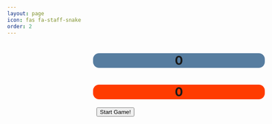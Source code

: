 ```yaml
---
layout: page
icon: fas fa-staff-snake
order: 2
---
```

<style>
    #game-container {
        width: 100%;
        text-align:center;
    }
    #game-score {
        background-color: rgb(87, 125, 160);
        border-radius: 0.5em;
        width: 400px;
        margin-left: 200px;
    }
    #high-score {
        background-color: rgb(255, 60, 0);
        border-radius: 0.5em;
        width: 400px;
        margin-left: 200px;
    }
    #game {
        display: inline;
        border-radius: 0.5em;
        background-color: rgb(87, 125, 160);
        height: 400px;
        width: 400px;
    }
    #popup {
        margin-left: 200px;
    }
</style>



<div id="game-container">
    <h1 id="game-score">0</h1>
    <canvas width="400" height="400" id="game"></canvas>
    <h1 id="high-score">0</h1>
    <button onclick="resetGame()">Start Game!</button>
</div>

<script>
    const container = document.getElementById("game-container");
    const canvas = document.getElementById("game");
    const game_score = document.getElementById("game-score");
    const game_high_score = document.getElementById("high-score");
    const ctx = canvas.getContext("2d");

    // Defining our game variables
    const tileSize = 10;
    let snake = [{x: 10, y: 10}];
    let direction = "right";
    let wall = [];
    let food = generateFood();
    let score = 0;
    let high_score = 0;
        
    // Randomly generate a food tile for the snake
    function generateFood() {
        const x = Math.floor(Math.random() * canvas.width / tileSize) * tileSize;
        const y = Math.floor(Math.random() * canvas.height / tileSize) * tileSize;
        return { x, y };
    }

    // Arbirtrarily place a wall on the result of a dice roll
    // I still gotta make sure that the wall doesn't generate on the player instantly killing them
    function generateWall() {
        const res = Math.floor(Math.random()*6)+1
        if (res > 4) {
            const x = Math.floor(Math.random() * canvas.width / tileSize) * tileSize;
            const y = Math.floor(Math.random() * canvas.height / tileSize) * tileSize;
            wall.push({ x, y })
        }
    }
        
    // Iterate through our snake, food, and walls to render the game state.
    function draw() {
        ctx.clearRect(0, 0, canvas.width, canvas.height);
            
        
        for (let i = 0; i < snake.length; i++) {
            ctx.fillStyle = i === 0 ? "white" : "lightgrey"; // Make the head of the snake white and the body light grey
            ctx.fillRect(snake[i].x, snake[i].y, tileSize, tileSize);
        }
            
        ctx.fillStyle = "green";
        ctx.fillRect(food.x, food.y, tileSize, tileSize);


        for (let i = 0; i < wall.length; i++) {
            ctx.fillStyle = "red";
            ctx.fillRect(wall[i].x, wall[i].y, tileSize, tileSize);
        }
    }

    // Call upon game loss, reset the game to initial state
    function resetGame() {
        snake = [{ x: 10, y: 10 }];
        direction = "right";
        food = generateFood();
        wall = []
        
        const popup = document.querySelector(".popup");
        if (popup) {
            popup.remove();
        }
        
        gameLoop();
    }

    // Provide pop up window for when player dies    
    function gameOver() {
        const popup = document.createElement("div");
        popup.className = "popup";
        popup.innerHTML = `
            <h2>Game Over</h2>
            <p>Your snake died!</p>
            <button onclick="resetGame()">Play Again</button>
        `;
        
        score = 0;
        game_score.innerHTML = score;
        
        container.appendChild(popup);
    }

    // Update the game state
    function update() {
        const head = { ...snake[0] };
            
        switch (direction) {
            case "up":
                head.y -= tileSize;
                break;
            case "down":
                head.y += tileSize;
                break;
            case "left":
                head.x -= tileSize;
                break;
            case "right":
                head.x += tileSize;
                break;
        }
            
        snake.unshift(head);
        
        if (head.x === food.x && head.y === food.y) {
            food = generateFood();
            generateWall();
            score++;
            game_score.innerHTML = score;
        } else {
            snake.pop();
        }

        if (score > high_score) {
            high_score = score;
        }
        game_high_score.innerHTML = high_score;
    }


    // Main game loop to host the game    
    function gameLoop() {
        const head = { ...snake[0] };
        draw();
        update();
        for (let i = 2; i < snake.length; i++) {
            if (head.x === snake[i].x && head.y === snake[i].y) {
                gameOver();
                return;
            }
        }

        for (let i = 0; i < wall.length; i++) {
            if (head.x === wall[i].x && head.y === wall[i].y) {
                gameOver();
                return;
            }
        }

        if (head.x < 0 || head.x >= canvas.width || head.y < 0 || head.y >= canvas.height) {
            gameOver();
            return;
        }
        setTimeout(gameLoop, 120);
    }
     
    // track key presses to change snake directions
    document.addEventListener("keydown", (event) => {
        const key = event.key;
        if (key === "ArrowUp" && direction !== "down") direction = "up";
        if (key === "ArrowDown" && direction !== "up") direction = "down";
        if (key === "ArrowLeft" && direction !== "right") direction = "left";
        if (key === "ArrowRight" && direction !== "left") direction = "right";
    });
        
    gameLoop();
</script>